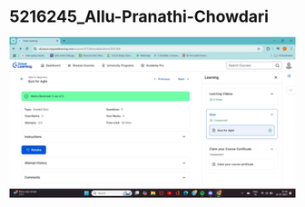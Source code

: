 # 5216245_Allu-Pranathi-Chowdari
<img src="https://github.com/pranathiallu11/5216245_Allu-Pranathi-Chowdari/blob/011c00ca9684244b5aecc24b3584fd71fc836893/5216245_Allu%20Pranathi%20Chowdari.png" alt = "image">

